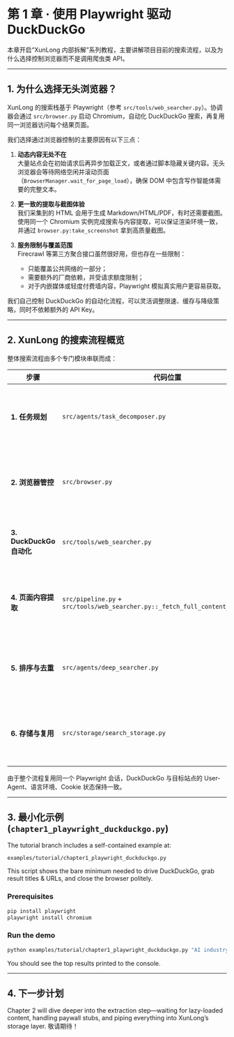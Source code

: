 # 第 1 章 · 使用 Playwright 驱动 DuckDuckGo

本章开启“XunLong 内部拆解”系列教程，主要讲解项目目前的搜索流程，以及为什么选择控制浏览器而不是调用爬虫类 API。

---

## 1. 为什么选择无头浏览器？

XunLong 的搜索栈基于 Playwright（参考 `src/tools/web_searcher.py`）。协调器会通过 `src/browser.py` 启动 Chromium，自动化 DuckDuckGo 搜索，再复用同一浏览器访问每个结果页面。

我们选择通过浏览器控制的主要原因有以下三点：

1. **动态内容无处不在**  
   大量站点会在初始请求后再异步加载正文，或者通过脚本隐藏关键内容。无头浏览器会等待网络空闲并滚动页面（`BrowserManager.wait_for_page_load`），确保 DOM 中包含写作智能体需要的完整文本。

2. **更一致的提取与截图体验**  
   我们采集到的 HTML 会用于生成 Markdown/HTML/PDF，有时还需要截图。使用同一个 Chromium 实例完成搜索与内容提取，可以保证渲染环境一致，并通过 `browser.py:take_screenshot` 拿到高质量截图。

3. **服务限制与覆盖范围**  
   Firecrawl 等第三方聚合接口虽然很好用，但也存在一些限制：
   - 只能覆盖公共网络的一部分；
   - 需要额外的厂商依赖，并受请求额度限制；
   - 对于内嵌媒体或轻度付费墙内容，Playwright 模拟真实用户更容易获取。

我们自己控制 DuckDuckGo 的自动化流程，可以灵活调整限速、缓存与降级策略，同时不依赖额外的 API Key。

---

## 2. XunLong 的搜索流程概览

整体搜索流程由多个专门模块串联而成：

| 步骤 | 代码位置 | 职责 |
| ---- | ---- | -------------- |
| **1. 任务规划** | `src/agents/task_decomposer.py` | 将用户查询（包含上传的文档上下文）拆解为更聚焦的子任务。 |
| **2. 浏览器管控** | `src/browser.py` | 启动 Playwright，配置有头/无头模式，并加入常用反检测设置。 |
| **3. DuckDuckGo 自动化** | `src/tools/web_searcher.py` | 提交查询、应用日期过滤、抓取结果卡片，并按需截图。 |
| **4. 页面内容提取** | `src/pipeline.py` + `src/tools/web_searcher.py::_fetch_full_content_with_browser` | 访问每个结果，等待脚本加载，提取正文、图片和元数据。 |
| **5. 排序与去重** | `src/agents/deep_searcher.py` | 合并结果、优先考虑用户上传的文档、去重并按相关度/时间排序。 |
| **6. 存储与复用** | `src/storage/search_storage.py` | 持久化中间 JSON、可读摘要及截图，供迭代与导出使用。 |

由于整个流程复用同一个 Playwright 会话，DuckDuckGo 与目标站点的 User-Agent、语言环境、Cookie 状态保持一致。

---

## 3. 最小化示例 (`chapter1_playwright_duckduckgo.py`)

The tutorial branch includes a self-contained example at:

```
examples/tutorial/chapter1_playwright_duckduckgo.py
```

This script shows the bare minimum needed to drive DuckDuckGo, grab result titles & URLs, and close the browser politely.

### Prerequisites

```bash
pip install playwright
playwright install chromium
```

### Run the demo

```bash
python examples/tutorial/chapter1_playwright_duckduckgo.py "AI industry trends"
```

You should see the top results printed to the console.

---

## 4. 下一步计划

Chapter 2 will dive deeper into the extraction step—waiting for lazy-loaded content, handling paywall stubs, and piping everything into XunLong’s storage layer. 敬请期待！

